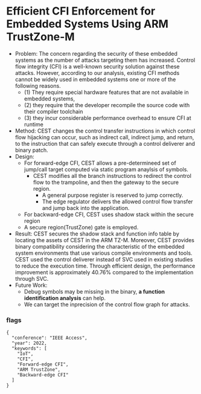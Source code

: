 # Efficient CFI Enforcement for Embedded Systems Using ARM TrustZone-M

- Problem: The concern regarding the security of these embedded systems as the number of attacks targeting them has increased. Control flow integrity (CFI) is a well-known security solution against these attacks. However, according to our analysis, existing CFI methods cannot be widely used in embedded systems one or more of the following reasons. 
  - (1) They require special hardware features that are not available in embedded systems, 
  - (2) they require that the developer recompile the source code with their compiler toolchain 
  - (3) they incur considerable performance overhead to ensure CFI at runtime
- Method: CEST changes the control transfer instructions in which control flow hijacking can occur, such as indirect call, indirect jump, and return, to the instruction that can safely execute through a control deliverer and binary patch.
- Design:
  - For forward-edge CFI, CEST allows a pre-determineed set of jump/call target computed via static program anaylsis of symbols.
    - CEST modifies all the branch instructions to redirect the control flow to the trampoline, and then the gateway to the secure region.
      - A general purpose register is reserved to jump correctly.
      - The edge regulator delivers the allowed control flow transfer and jump back into the application.
  - For backward-edge CFI, CEST uses shadow stack within the secure region
  - A secure region(TrustZone) gate is employed.
- Result: CEST secures the shadow stack and function info table by locating the assets of CEST in the ARM TZ-M. Moreover, CEST provides binary compatibility considering the characteristic of the embedded system environments that use various compile environments and tools. CEST used the control deliverer instead of SVC used in existing studies to reduce the execution time. Through efficient design, the performance improvement is approximately 40.76% compared to the implementation through SVC.
- Future Work:
  - Debug symbols may be missing in the binary, **a function identification analysis** can help.
  - We can target the inprecision of the control flow graph for attacks.

### flags
```
{
  "conference": "IEEE Access",
  "year": 2022,
  "keywords": [
    "IoT",
    "CFI",
    "Forward-edge CFI",
    "ARM TrustZone",
    "Backward-edge CFI"
  ]
}
```
  
